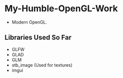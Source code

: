 # My-Humble-OpenGL-Work
- Modern OpenGL.
## Libraries Used So Far ##
- GLFW
- GLAD
- GLM
- stb_image (Used for textures)
- imgui
